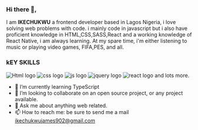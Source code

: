 ### Hi there 👋, 

I am **IKECHUKWU** a frontend developer based in Lagos Nigeria, i love solving web problems with code. i mainly code in javascript but i also have proficient knowledge in HTML,CSS,SASS,React and a working knowledge of React Native, i am always learning. At my spare time, i'm either listening to music  or playing video games, FIFA,PES, and all.
### kEY SKILLS
![Html logo](https://cdn.iconscout.com/icon/free/png-64/html-2474804-2056090.png) ![css logo](https://cdn.iconscout.com/icon/free/png-64/css3-2474806-2056092.png) ![js logo](https://cdn.iconscout.com/icon/free/png-64/javascript-24-1174950.png) ![jquery logo](https://cdn.iconscout.com/icon/free/png-64/jquery-10-1175155.png) ![react logo](https://cdn.iconscout.com/icon/free/png-64/react-3-1175109.png) and lots more.

- 🌱 I’m currently learning TypeScript
- 👯 I’m looking to collaborate on an open source project, or any project available.
- 💬 Ask me about anything web related.
- 📫 How to reach me: be sure to send me a mail [ikechukwujames902@gmail.com](ikechukwujames902@gmail.com)


